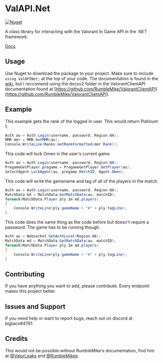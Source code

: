 # ValAPI.Net
[![Nuget](https://img.shields.io/nuget/v/ValAPI.Net)](https://www.nuget.org/packages/ValAPI.Net/)

A class library for interacting with the Valorant In Game API in the .NET framework.

[Docs](https://github.com/brianbaldner/ValAPI.Net/wiki)

## Usage
Use Nuget to download the package to your project. Make sure to include `using ValAPINet;` at the top of your code. The documentation is found in the [wiki](https://github.com/brianbaldner/ValAPI.Net/wiki), but I reccomend using the docsv2 folder in the ValorantClientAPI documentation found at [https://github.com/RumbleMike/ValorantClientAPI](https://github.com/RumbleMike/ValorantClientAPI).
## Example
This example gets the rank of the logged in user. This would return Platinum 1.
```c#
Auth au = Auth.Login(username, password, Region.NA);
MMR mmr = MMR.GetMMR(au);
Console.WriteLine(Ranks.GetRankFormatted(mmr.Rank));
```

This code will lock Omen in the user's current game.
```c#
Auth au = Auth.Login(username, password, Region.NA);
PregameGetPlayer pregame = PregameGetPlayer.GetPlayer(au);
SelectAgent.LockAgent(au, pregame.MatchID, Agent.Omen);
```

This code will write the gamename and tag of all of the players in the match.
```c#
Auth au = Auth.Login(username, password, Region.NA);
MatchData md = MatchData.GetMatchData(au, matchID);
foreach(MatchData.Player ply in md.players)
{
    Console.WriteLine(ply.gameName + "#" + ply.tagLine);
}
```
This code does the same thing as the code before but doesn't require a password. The game has to be running though.
```c#
Auth au = Websocket.GetAuthLocal(Region.NA);
MatchData md = MatchData.GetMatchData(au, matchID);
foreach(MatchData.Player ply in md.players)
{
    Console.WriteLine(ply.gameName + "#" + ply.tagLine);
}
```
## Contributing
If you have anything you want to add, please contribute. Every endpoint makes this project better. 
## Issues and Support
If you need help or want to report bugs, reach out on discord at bigtaco#4761.


## Credits
This would not be possible without RumbleMike's documentation, find him at [@ValorLeaks](https://twitter.com/ValorLeaks) and [@RumbleMikee](https://twitter.com/RumbleMikee). 
